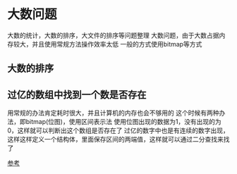 # 大数问题
大数的统计，大数的排序，大文件的排序等问题整理
大数问题，由于大数占据内存较大，并且使用常规方法操作效率太低
一般的方式使用bitmap等方式

## 大数的排序

## 过亿的数组中找到一个数是否存在
用常规的办法肯定耗时很大，并且计算机的内存也会不够用的
这个时候有两种办法，即bitmap(位图)，使用区间表示法
使用位图出现的数据为1，没有出现的为0，这样就可以判断出这个数组是否存在了
过亿的数字中也是有连续的数字出现，这样这样定义一个结构体，里面保存区间的两端值，这样就可以通过二分查找来找了


[参考](https://zhuanlan.zhihu.com/p/341386422)